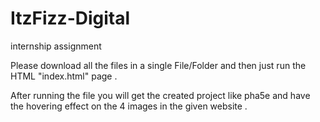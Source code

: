 # ItzFizz-Digital
internship assignment

Please download all the files in a single File/Folder and then just run the HTML "index.html" page .

After running the file you will get the created project like pha5e and have the hovering effect on the 4 images in the given website .



